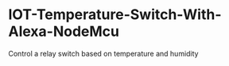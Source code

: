 # IOT-Temperature-Switch-With-Alexa-NodeMcu
Control a relay switch based on temperature and humidity
